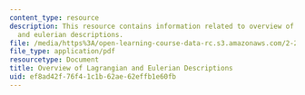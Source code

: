 ```yaml
---
content_type: resource
description: This resource contains information related to overview of lagrangian
  and eulerian descriptions.
file: /media/https%3A/open-learning-course-data-rc.s3.amazonaws.com/2-25-advanced-fluid-mechanics-fall-2013/ef8ad42f76f41c1b62ae62effb1e60fb_MIT2_25F13_OverviewofLag.pdf
file_type: application/pdf
resourcetype: Document
title: Overview of Lagrangian and Eulerian Descriptions
uid: ef8ad42f-76f4-1c1b-62ae-62effb1e60fb
---
```

